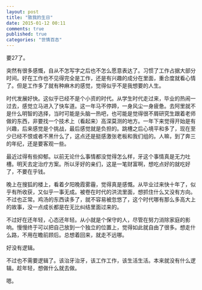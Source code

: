 ```yaml
---
layout: post
title: "致我的生日"
date: 2015-01-12 00:11
comments: true
published: true
categories: "世情百态"
---
```

  要27了。
  
  突然有很多感慨，自从不怎写字之后也不怎么愿意表达了。习惯了工作占据大部分时间。好在工作也不见得完全是工作，还是有兴趣的成分在里面，重合度就看心情了。但是工作多了就有种麻木的感觉，觉得似乎不是我想要的人生。
  
  时代发展好快。这似乎已经不是个小资的时代。从学生时代走过来，毕业的热闹一过去，感觉立马进入了快车道。这一年马不停蹄，一身风尘一身疲惫。去阿里就不是什么明智的选择，当时可能是头脑一热吧，也可能是觉得很不屑研究生跟着老师做的东西，非要找一个技术上（看起来）高深莫测的地方。一年下来觉得开始是有兴趣，后来感觉是个挑战，最后感觉就是负担的。跳槽之后心境平和多了，现在至少已经不恨或者不黑什么了，这点还是挺感激张老板和我们组的。人嘛，到了奔三的年纪，还是要客观一些。

  最近过得有些抑郁。以前无论什么事情都没觉得怎么样，牙这个事情真是无力吐槽。明天去定治疗方案。所以牙好的亲们，这是一笔财富啊，想吃点好的就吃好了，不要在乎钱。

  晚上在搜狐的楼上，看着夕阳晚霞雾霾，觉得真是感慨。从毕业过来快十年了，似乎有所收获，又似乎一事无成。被卷在时代的洪流里面，想抓住什么又没有方向。不过也正常。鸡汤的东西读多了，就不容易被忽悠了，这个时代哪有那么多高大上的故事，没一点成长都是在无比纠结里面过来的。

  不过好在还年轻，心态还年轻。从小就是个保守的人，尽管在努力消除家庭的影响。慢慢终于可以把自己放到一个独立的位置上，觉得如此就自由了很多。想走什么路，不用在瞻前顾后。总想着回来，就走不远哪。

  好没有逻辑。

  不过也不需要逻辑了。该治牙治牙，该工作工作，该生活生活。本来就没有什么逻辑。趁年轻，想做什么就去做。

  嗯。